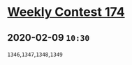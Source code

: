 # [Weekly Contest 174](https://leetcode.com/contest/weekly-contest-174/)

## 2020-02-09 `10:30`

`1346`,`1347`,`1348`,`1349`

